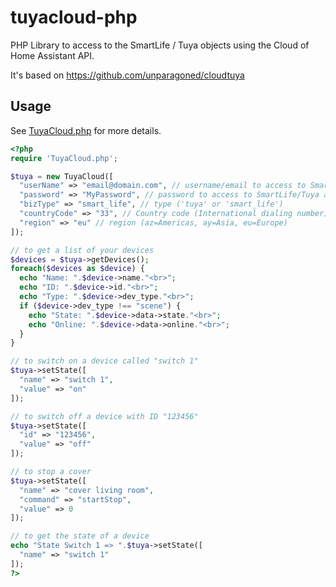 # tuyacloud-php

PHP Library to access to the SmartLife / Tuya objects using the Cloud of Home Assistant API.

It's based on https://github.com/unparagoned/cloudtuya

## Usage

See [TuyaCloud.php](https://github.com/Aymkdn/tuyacloud-php/blob/master/TuyaCloud.php) for more details.

```php
<?php
require 'TuyaCloud.php';

$tuya = new TuyaCloud([
  "userName" => "email@domain.com", // username/email to access to SmartLife/Tuya app
  "password" => "MyPassword", // password to access to SmartLife/Tuya app
  "bizType" => "smart_life", // type ('tuya' or 'smart_life')
  "countryCode" => "33", // Country code (International dialing number), e.g. "33" for France or "1" for USA
  "region" => "eu" // region (az=Americas, ay=Asia, eu=Europe)
]);

// to get a list of your devices
$devices = $tuya->getDevices();
foreach($devices as $device) {
  echo "Name: ".$device->name."<br>";
  echo "ID: ".$device->id."<br>";
  echo "Type: ".$device->dev_type."<br>";
  if ($device->dev_type !== "scene") {
    echo "State: ".$device->data->state."<br>";
    echo "Online: ".$device->data->online."<br>";
  }
}

// to switch on a device called "switch 1"
$tuya->setState([
  "name" => "switch 1",
  "value" => "on"
]);

// to switch off a device with ID "123456"
$tuya->setState([
  "id" => "123456",
  "value" => "off"
]);

// to stop a cover
$tuya->setState([
  "name" => "cover living room",
  "command" => "startStop",
  "value" => 0
]);

// to get the state of a device
echo "State Switch 1 => ".$tuya->setState([
  "name" => "switch 1"
]);
?>
```
